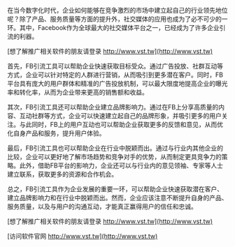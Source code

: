 在当今数字化时代，企业如何能够在竞争激烈的市场中建立起自己的行业领先地位呢？除了产品、服务质量等方面的提升外，社交媒体的应用也成为了必不可少的一环。其中，Facebook作为全球最大的社交媒体平台之一，已经成为了许多企业引流的利器。

[想了解推广相关软件的朋友请登录 http://www.vst.tw](http://www.vst.tw)

首先，FB引流工具可以帮助企业快速获取目标受众。通过广告投放、社群互动等方式，企业可以针对特定的人群进行营销，从而吸引到更多潜在客户。同时，FB平台具有庞大的用户群体和精准的广告投放机制，可以最大限度地提高企业的曝光率和转化率，从而为企业带来更高的销售额和收益。

其次，FB引流工具还可以帮助企业建立品牌影响力。通过在FB上分享高质量的内容、互动社群等方式，企业可以快速建立起自己的品牌形象，并吸引更多的用户关注。与此同时，FB上的用户互动也可以帮助企业获取更多的反馈和意见，从而优化自身产品和服务，提升用户体验。

最后，FB引流工具也可以帮助企业在行业中脱颖而出。通过与行业内其他企业的比较，企业可以更好地了解市场趋势和竞争对手的优势，从而制定更具竞争力的策略。此外，借助FB平台的影响力，企业还可以与行业内的意见领袖、专家等人士建立联系，获取更多的资源和合作机会。

总之，FB引流工具作为企业发展的重要一环，可以帮助企业快速获取潜在客户、建立品牌影响力和在行业中脱颖而出。然而，企业应该注意不断提升自身的产品、服务质量，以及与用户的沟通互动，才能真正赢得用户的信任和忠诚。

[想了解推广相关软件的朋友请登录 http://www.vst.tw](http://www.vst.tw)


[访问软件官网 http://www.vst.tw](http://www.vst.tw)
